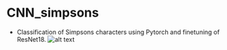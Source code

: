 # CNN_simpsons
* Classification of Simpsons characters using Pytorch and finetuning of ResNet18.
  ![alt text](simpons.png)
